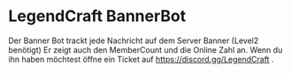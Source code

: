 # LegendCraft BannerBot
Der Banner Bot trackt jede Nachricht auf dem Server Banner (Level2 benötigt) Er zeigt auch den MemberCount und die Online Zahl an. Wenn du ihn haben möchtest öffne ein Ticket auf https://discord.gg/LegendCraft . 
